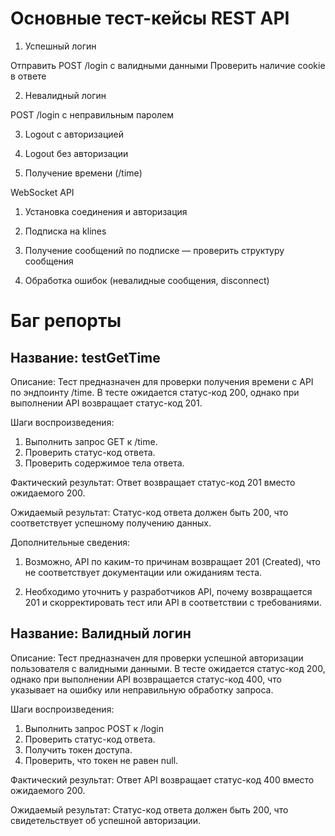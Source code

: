 # Основные тест-кейсы REST API

1. Успешный логин

Отправить POST /login с валидными данными
Проверить наличие cookie в ответе

2. Невалидный логин

POST /login с неправильным паролем

3. Logout с авторизацией


4. Logout без авторизации


5. Получение времени (/time)

WebSocket API

1. Установка соединения и авторизация


2. Подписка на klines 


3. Получение сообщений по подписке — проверить структуру сообщения


4. Обработка ошибок (невалидные сообщения, disconnect)

# Баг репорты
## Название: testGetTime

Описание: Тест предназначен для проверки получения времени с API по эндпоинту /time. В тесте ожидается статус-код 200, однако при выполнении API возвращает статус-код 201.

Шаги воспроизведения:

1. Выполнить запрос GET к /time.
2. Проверить статус-код ответа.
3. Проверить содержимое тела ответа.

Фактический результат: Ответ возвращает статус-код 201 вместо ожидаемого 200.

Ожидаемый результат: Статус-код ответа должен быть 200, что соответствует успешному получению данных.

Дополнительные сведения:

1. Возможно, API по каким-то причинам возвращает 201 (Created), что не соответствует документации или ожиданиям теста.

2. Необходимо уточнить у разработчиков API, почему возвращается 201 и скорректировать тест или API в соответствии с требованиями.

## Название: Валидный логин

Описание: Тест предназначен для проверки успешной авторизации пользователя с валидными данными. В тесте ожидается статус-код 200, однако при выполнении API возвращается статус-код 400, что указывает на ошибку или неправильную обработку запроса.

Шаги воспроизведения:

1. Выполнить запрос POST к /login
2. Проверить статус-код ответа.
3. Получить токен доступа.
4. Проверить, что токен не равен null.

Фактический результат: Ответ API возвращает статус-код 400 вместо ожидаемого 200.

Ожидаемый результат: Статус-код ответа должен быть 200, что свидетельствует об успешной авторизации.

